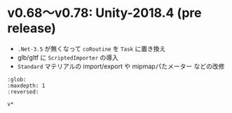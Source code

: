 # v0.68～v0.78: Unity-2018.4 (pre release)

* `.Net-3.5` が無くなって `coRoutine` を `Task` に置き換え
* glb/gltf に `ScriptedImporter` の導入
* `Standard` マテリアルの import/export や mipmapパたメーター などの改修

```{toctree}
:glob:
:maxdepth: 1
:reversed:
   
v*
```
